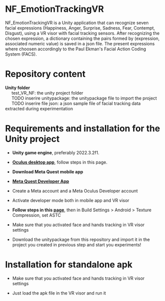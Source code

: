 <h1>NF_EmotionTrackingVR</h1>

NF_EmotionTrackingVR is a Unity application that can recognize seven facial expressions (Happiness, Anger, Surprise, Sadness, Fear, Contempt, Disgust), using a VR visor with facial tracking sensors. After recognizing the chosen expression, a dictionary containing the pairs formed by (expression, associated numeric value) is saved in a json file. The present expressions where choosen accordingly to the Paul Ekman's Facial Action Coding System (FACS).

<h1>Repository content</h1>
<b>Unity folder</b></br>
&ensp;&ensp;&ensp;test_VR_NF: the unity project folder</br>
&ensp;&ensp;&ensp;TODO inserire unitypackage: the unitypackage file to import the project</br>
&ensp;&ensp;&ensp;TODO inserire file json: a json sample file of facial tracking data extracted during experimentation</br>

<h1>Requirements and installation for the Unity project</h1>

* <b>Unity game engine</b>, preferably 2022.3.2f1.</br>

* <a href="https://www.meta.com/en-gb/help/quest/articles/headsets-and-accessories/oculus-rift-s/install-app-for-link/"><b>Oculus desktop app</b></a>, follow steps in this page.</br>

* <b>Download Meta Quest mobile app</b></br>

* <a href="https://developer.oculus.com/downloads/package/oculus-developer-hub-win"><b>Meta Quest Developer App</b></a></br>

* Create a Meta account and a Meta Oculus Developer account</br>

* Activate developer mode both in mobile app and VR visor</br>

* <b>Follow steps in this <a href="https://developer.oculus.com/documentation/unity/unity-tutorial-hello-vr/">page</a></b>, then in Build Settings > Android > Texture Compression, set ASTC</br>

* Make sure that you activated face and hands tracking in VR visor settings

* Download the unitypackage from this repository and import it in the project you created in previous step and start you experiments!


<h1>Installation for standalone apk</h1>

* Make sure that you activated face and hands tracking in VR visor settings

* Just load the apk file in the VR visor and run it









